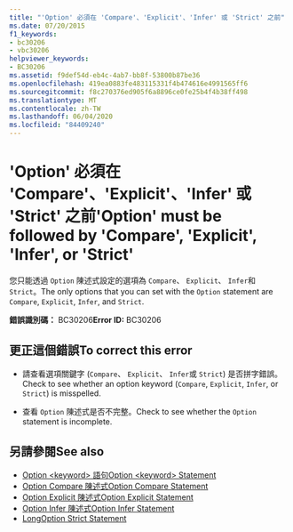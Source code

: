```yaml
---
title: "'Option' 必須在 'Compare'、'Explicit'、'Infer' 或 'Strict' 之前"
ms.date: 07/20/2015
f1_keywords:
- bc30206
- vbc30206
helpviewer_keywords:
- BC30206
ms.assetid: f9def54d-eb4c-4ab7-bb8f-53800b87be36
ms.openlocfilehash: 419ea0883fe483115331f4b474616e4991565ff6
ms.sourcegitcommit: f8c270376ed905f6a8896ce0fe25b4f4b38ff498
ms.translationtype: MT
ms.contentlocale: zh-TW
ms.lasthandoff: 06/04/2020
ms.locfileid: "84409240"
---
```

# <a name="option-must-be-followed-by-compare-explicit-infer-or-strict"></a><span data-ttu-id="6465a-102">'Option' 必須在 'Compare'、'Explicit'、'Infer' 或 'Strict' 之前</span><span class="sxs-lookup"><span data-stu-id="6465a-102">'Option' must be followed by 'Compare', 'Explicit', 'Infer', or 'Strict'</span></span>
<span data-ttu-id="6465a-103">您只能透過 `Option` 陳述式設定的選項為 `Compare`、 `Explicit`、 `Infer`和 `Strict`。</span><span class="sxs-lookup"><span data-stu-id="6465a-103">The only options that you can set with the `Option` statement are `Compare`, `Explicit`, `Infer`, and `Strict`.</span></span>  
  
 <span data-ttu-id="6465a-104">**錯誤識別碼：** BC30206</span><span class="sxs-lookup"><span data-stu-id="6465a-104">**Error ID:** BC30206</span></span>  
  
## <a name="to-correct-this-error"></a><span data-ttu-id="6465a-105">更正這個錯誤</span><span class="sxs-lookup"><span data-stu-id="6465a-105">To correct this error</span></span>  
  
- <span data-ttu-id="6465a-106">請查看選項關鍵字 (`Compare`、 `Explicit`、 `Infer`或 `Strict`) 是否拼字錯誤。</span><span class="sxs-lookup"><span data-stu-id="6465a-106">Check to see whether an option keyword (`Compare`, `Explicit`, `Infer`, or `Strict`) is misspelled.</span></span>  
  
- <span data-ttu-id="6465a-107">查看 `Option` 陳述式是否不完整。</span><span class="sxs-lookup"><span data-stu-id="6465a-107">Check to see whether the `Option` statement is incomplete.</span></span>  
  
## <a name="see-also"></a><span data-ttu-id="6465a-108">另請參閱</span><span class="sxs-lookup"><span data-stu-id="6465a-108">See also</span></span>

- [<span data-ttu-id="6465a-109">Option \<keyword> 語句</span><span class="sxs-lookup"><span data-stu-id="6465a-109">Option \<keyword> Statement</span></span>](../language-reference/statements/option-keyword-statement.md)
- [<span data-ttu-id="6465a-110">Option Compare 陳述式</span><span class="sxs-lookup"><span data-stu-id="6465a-110">Option Compare Statement</span></span>](../language-reference/statements/option-compare-statement.md)
- [<span data-ttu-id="6465a-111">Option Explicit 陳述式</span><span class="sxs-lookup"><span data-stu-id="6465a-111">Option Explicit Statement</span></span>](../language-reference/statements/option-explicit-statement.md)
- [<span data-ttu-id="6465a-112">Option Infer 陳述式</span><span class="sxs-lookup"><span data-stu-id="6465a-112">Option Infer Statement</span></span>](../language-reference/statements/option-infer-statement.md)
- [<span data-ttu-id="6465a-113">Long</span><span class="sxs-lookup"><span data-stu-id="6465a-113">Option Strict Statement</span></span>](../language-reference/statements/option-strict-statement.md)
